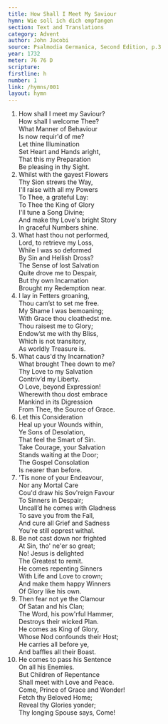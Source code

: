 ```yaml
---
title: How Shall I Meet My Saviour
hymn: Wie soll ich dich empfangen
section: Text and Translations
category: Advent
author: John Jacobi
source: Psalmodia Germanica, Second Edition, p.3
year: 1732
meter: 76 76 D
scripture:
firstline: h
number: 1
link: /hymns/001
layout: hymn
---
```


1. How shall I meet my Saviour?  
   How shall I welcome Thee?  
   What Manner of Behaviour  
   Is now requir'd of me?  
   Let thine Illumination  
   Set Heart and Hands aright,  
   That this my Preparation  
   Be pleasing in thy Sight.
2. Whilst with the gayest Flowers  
   Thy Sion strews the Way,  
   I'll raise with all my Powers  
   To Thee, a grateful Lay:  
   To Thee the King of Glory  
   I'll tune a Song Divine;  
   And make thy Love's bright Story  
   In graceful Numbers shine.
3. What hast thou not performed,  
   Lord, to retrieve my Loss,  
   While I was so deformed  
   By Sin and Hellish Dross?  
   The Sense of lost Salvation  
   Quite drove me to Despair,  
   But thy own Incarnation  
   Brought my Redemption near.
4. I lay in Fetters groaning,  
   Thou cam’st to set me free.  
   My Shame I was bemoaning;  
   With Grace thou cloathedst me.  
   Thou raisest me to Glory;  
   Endow’st me with thy Bliss,  
   Which is not transitory,  
   As worldly Treasure is.
5. What caus'd thy Incarnation?  
   What brought Thee down to me?  
   Thy Love to my Salvation  
   Contriv’d my Liberty.  
   O Love, beyond Expression!  
   Wherewith thou dost embrace  
   Mankind in its Digression  
   From Thee, the Source of Grace.
6. Let this Consideration  
   Heal up your Wounds within,  
   Ye Sons of Desolation,  
   That feel the Smart of Sin.  
   Take Courage, your Salvation  
   Stands waiting at the Door;  
   The Gospel Consolation  
   Is nearer than before.
7. 'Tis none of your Endeavour,  
   Nor any Mortal Care  
   Cou'd draw his Sov'reign Favour  
   To Sinners in Despair;  
   Uncall’d he comes with Gladness  
   To save you from the Fall,  
   And cure all Grief and Sadness  
   You're still opprest withal.
8. Be not cast down nor frighted  
   At Sin, tho' ne'er so great;  
   No! Jesus is delighted  
   The Greatest to remit.  
   He comes repenting Sinners  
   With Life and Love to crown;  
   And make them happy Winners  
   Of Glory like his own.
9. Then fear not ye the Clamour  
   Of Satan and his Clan;  
   The Word, his pow'rful Hammer,  
   Destroys their wicked Plan.  
   He comes as King of Glory,  
   Whose Nod confounds their Host;  
   He carries all before ye,  
   And baffles all their Boast.
10. He comes to pass his Sentence  
   On all his Enemies.  
   But Children of Repentance  
   Shall meet with Love and Peace.  
   Come, Prince of Grace and Wonder!  
   Fetch thy Beloved Home;  
   Reveal thy Glories yonder;  
   Thy longing Spouse says, Come!
